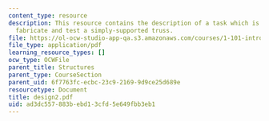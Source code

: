 ```yaml
---
content_type: resource
description: This resource contains the description of a task which is to design,
  fabricate and test a simply-supported truss.
file: https://ol-ocw-studio-app-qa.s3.amazonaws.com/courses/1-101-introduction-to-civil-and-environmental-engineering-design-i-fall-2005/ad3dc557883bebd13cfd5e649fbb3eb1_design2.pdf
file_type: application/pdf
learning_resource_types: []
ocw_type: OCWFile
parent_title: Structures
parent_type: CourseSection
parent_uid: 6f7763fc-ecbc-23c9-2169-9d9ce25d689e
resourcetype: Document
title: design2.pdf
uid: ad3dc557-883b-ebd1-3cfd-5e649fbb3eb1
---
```

